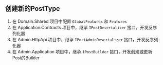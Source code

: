 ## 创建新的PostType

1. 在 Domain.Shared 项目中配置 `GlobalFeatures` 和 `Features`
2. 在 Application.Contracts 项目中，继承 `IPostDeserializer` 接口，开发反序列化器
3. 在 Admin.HttpApi 项目中，继承 `IPostAdminDeserializer` 接口，开发反序列化器
4. 在 Admin.Application 项目中，继承 `IPostBuilder` 接口，开发创建或更新Post的Builder